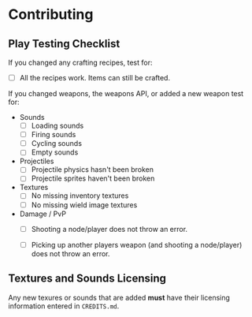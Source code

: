 # Contributing

## Play Testing Checklist

If you changed any crafting recipes, test for:
- [ ] All the recipes work. Items can still be crafted.

If you changed weapons, the weapons API, or added a new weapon test for:

- Sounds
  - [ ] Loading sounds
  - [ ] Firing sounds
  - [ ] Cycling sounds
  - [ ] Empty sounds
- Projectiles
  - [ ] Projectile physics hasn't been broken
  - [ ] Projectile sprites haven't been broken
- Textures
  - [ ] No missing inventory textures
  - [ ] No missing wield image textures
- Damage / PvP
  - [ ] Shooting a node/player does not throw an error.
  - [ ] Picking up another players weapon (and shooting a node/player) does not throw an error.


## Textures and Sounds Licensing

Any new texures or sounds that are added **must** have their licensing
information entered in `CREDITS.md`.

